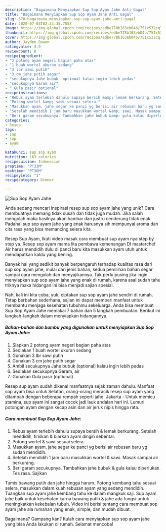 ```yaml
---
description: "Bagaimana Menyiapkan Sup Sop Ayam Jahe Anti Gagal"
title: "Bagaimana Menyiapkan Sup Sop Ayam Jahe Anti Gagal"
slug: 378-bagaimana-menyiapkan-sup-sop-ayam-jahe-anti-gagal
date: 2020-07-03T02:33:35.755Z
image: https://img-global.cpcdn.com/recipes/edbe778b163eb04b/751x532cq70/sup-sop-ayam-jahe-foto-resep-utama.jpg
thumbnail: https://img-global.cpcdn.com/recipes/edbe778b163eb04b/751x532cq70/sup-sop-ayam-jahe-foto-resep-utama.jpg
cover: https://img-global.cpcdn.com/recipes/edbe778b163eb04b/751x532cq70/sup-sop-ayam-jahe-foto-resep-utama.jpg
author: Jayden Bowen
ratingvalue: 4.9
reviewcount: 8
recipeingredient:
- "2 potong ayam negeri bagian paha atas"
- "1 buah wortel ukuran sedang"
- "3 lbr sawi putih"
- "3 cm jahe putih segar"
- "secukupnya Jahe bubuk  optional kalau ingin lebih pedas"
- "secukupnya Garam air"
- " Gula pasir optional"
recipeinstructions:
- "Rebus ayam terlebih dahulu supaya bersih &amp; lemak berkurang. Setelah mendidih, tiriskan &amp; biarkan ayam dingin sebentar."
- "Potong wortel &amp; sawi sesuai selera."
- "Masukkan ayam, jahe segar ke panci yg berisi air rebusan baru yg sudah mendidih."
- "Setelah mendidih 1 jam baru masukkan wortel &amp; sawi. Masak sampai air berkurang."
- "Beri garam secukupnya. Tambahkan jahe bubuk &amp; gula kalau diperlukan. Tes rasa. Sajikan"
categories:
- Resep
tags:
- sup
- sop
- ayam

katakunci: sup sop ayam 
nutrition: 163 calories
recipecuisine: Indonesian
preptime: "PT33M"
cooktime: "PT36M"
recipeyield: "1"
recipecategory: Dinner

---
```



![Sup Sop Ayam Jahe](https://img-global.cpcdn.com/recipes/edbe778b163eb04b/751x532cq70/sup-sop-ayam-jahe-foto-resep-utama.jpg)

Anda sedang mencari inspirasi resep sup sop ayam jahe yang unik? Cara membuatnya memang tidak susah dan tidak juga mudah. Jika salah mengolah maka hasilnya akan hambar dan justru cenderung tidak enak. Padahal sup sop ayam jahe yang enak harusnya sih mempunyai aroma dan cita rasa yang bisa memancing selera kita.

Resep Sup Ayam, Ikuti video masak cara membuat sup ayam nya step by step ya. Resep sop ayam mama lita pembawa kemenangan DI masterchef. Air harus mendidih dulu di panci baru kita masukkan ayam utuh untuk mendapatkan kaldu yang bening.

Banyak hal yang sedikit banyak berpengaruh terhadap kualitas rasa dari sup sop ayam jahe, mulai dari jenis bahan, kedua pemilihan bahan segar sampai cara mengolah dan menyajikannya. Tak perlu pusing jika ingin menyiapkan sup sop ayam jahe yang enak di rumah, karena asal sudah tahu triknya maka hidangan ini bisa menjadi sajian spesial.


Nah, kali ini kita coba, yuk, ciptakan sup sop ayam jahe sendiri di rumah. Tetap berbahan sederhana, sajian ini dapat memberi manfaat untuk membantu menjaga kesehatan tubuhmu sekeluarga. Anda bisa membuat Sup Sop Ayam Jahe memakai 7 bahan dan 5 langkah pembuatan. Berikut ini langkah-langkah dalam menyiapkan hidangannya.

<!--inarticleads1-->

##### Bahan-bahan dan bumbu yang digunakan untuk menyiapkan Sup Sop Ayam Jahe:

1. Siapkan 2 potong ayam negeri bagian paha atas
1. Sediakan 1 buah wortel ukuran sedang
1. Gunakan 3 lbr sawi putih
1. Gunakan 3 cm jahe putih segar
1. Ambil secukupnya Jahe bubuk  (optional) kalau ingin lebih pedas
1. Sediakan secukupnya Garam, air
1. Gunakan  Gula pasir (optional)


Resep sup ayam sudah dikenal manfaatnya sejak zaman dahulu. Manfaat sop ayam bisa untuk Selatan, orang-orang meracik resep sup ayam yang ditambah dengan beberapa rempah seperti jahe. Jakarta - Untuk memicu stamina, sup ayam ini sangat cocok jadi lauk andalan hari ini. Lumuri potongan ayam dengan kecap asin dan air jeruk nipis hingga rata. 

<!--inarticleads2-->

##### Cara membuat Sup Sop Ayam Jahe:

1. Rebus ayam terlebih dahulu supaya bersih &amp; lemak berkurang. Setelah mendidih, tiriskan &amp; biarkan ayam dingin sebentar.
1. Potong wortel &amp; sawi sesuai selera.
1. Masukkan ayam, jahe segar ke panci yg berisi air rebusan baru yg sudah mendidih.
1. Setelah mendidih 1 jam baru masukkan wortel &amp; sawi. Masak sampai air berkurang.
1. Beri garam secukupnya. Tambahkan jahe bubuk &amp; gula kalau diperlukan. Tes rasa. Sajikan


Tumis bawang putih dan jahe hingga harum. Potong kembang tahu sesuai selera, masukkan dalam kuah rebusan ayam yang sedang mendidih. Tuangkan sup ayam jahe kembang tahu ke dalam mangkuk saji. Sup ayam jahe baik untuk kesehatan karna bawang putih &amp; jahe ada fungsi untuk meningkatkan kekebalan tubuh. Video ini berisi tentang cara membuat sop ayam jahe ala rumahan yang enak, simple, dan mudah dibuat. 

Bagaimana? Gampang kan? Itulah cara menyiapkan sup sop ayam jahe yang bisa Anda lakukan di rumah. Selamat mencoba!
